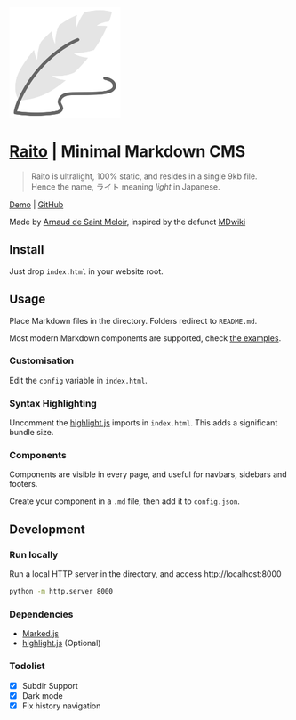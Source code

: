 <img src="logo.svg" height="200" style="margin: auto;"/>

# [Raito](https://arnaud.at/raito)  | Minimal Markdown CMS
> Raito is ultralight, 100% static, and resides in a single 9kb file.  
> Hence the name, ライト meaning *light* in Japanese.

[Demo](https://arnaud.at/raito) | [GitHub](https://github.com/arnaudsm/raito)

Made by [Arnaud de Saint Meloir](http://arnaud.at/), inspired by the defunct [MDwiki](https://github.com/Dynalon/mdwiki/)


## Install
Just drop `index.html` in your website root.

## Usage
Place Markdown files in the directory. Folders redirect to `README.md`. 

Most modern Markdown components are supported, check [the examples](https://arnaud.at/raito/#/examples).

### Customisation
Edit the `config` variable in `index.html`.

### Syntax Highlighting
Uncomment the  [highlight.js](https://github.com/highlightjs/highlight.js/) imports in `index.html`.
This adds a significant bundle size.

### Components
Components are visible in every page, and useful for navbars, sidebars and footers.

Create your component in a `.md` file, then add it to `config.json`.

## Development
### Run locally
Run a local HTTP server in the directory, and access http://localhost:8000 

```bash
python -m http.server 8000
```

### Dependencies
- [Marked.js](https://github.com/markedjs/marked/)
- [highlight.js](https://github.com/highlightjs/highlight.js/) (Optional)

### Todolist
- [x] Subdir Support
- [x] Dark mode
- [x] Fix history navigation
